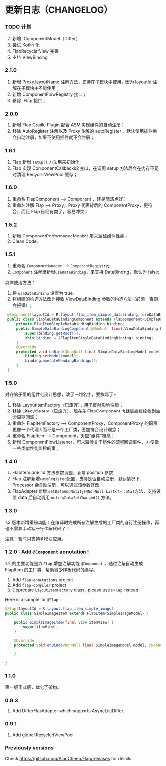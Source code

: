 # 更新日志（CHANGELOG）

### TODO 计划

2. 新增 IComponentModel（Differ）
1. 尝试 Kotlin 化
3. FlapRecyclerView 完善
6. 支持 ViewBinding

### 2.1.0

1. 新增 Proxy.layoutName 注解方法，支持在子模块中使用，因为 layoutId 注解在子模块中不能使用；
2. 新增 ComponentFlowRegistry 接口；
3. 移除 IFlap 接口；


### 2.0.0

1. 新增 Flap Gradle Plugin 配合 ASM 实现组件的自动注册；
2. 移除 AutoRegister 注解以及 Proxy 注解的 autoRegister ，默认使用插件后会自动注册，如果不使用插件就不会注册；

### 1.6.1

1. Flap 新增 `setup()` 方法用来初始化;
2. Flap 实现 ComponentCallbacks2 接口，在调用 setup 方法后会在内存不足时清理 RecyclerViewPool 缓存；


### 1.6.0

1. 重命名 FlapComponent --> Component ，还是简洁点好；
2. 重命名注解 Flap --> Proxy，Proxy 代表背后的 ComponentProxy，更符合，而且 Flap 已经有类了，容易冲突；


### 1.5.2

1. 新增 ComponentPerformanceMonitor 用来监控组件性能；
2. Clean Code;

### 1.5.1

1. 重命名 `ComponentManager` --> `ComponentRegistry`;
2. `Component` 注解里新增`useDataBinding`，来支持 DataBinding，默认为 false; 

具体使用方法：

1. 将 `useDataBinding` 设置为 true;
2. 将组建的构造方法改为接收 ViewDataBinding 参数的构造方法（必须，否则会报错）;

```java
 @Component(layoutId = R.layout.flap_item_simple_databinding, useDataBinding = true)
 public class SimpleDataBindingComponent extends FlapComponent<SimpleDataBindingModel> {
     private FlapItemSimpleDatabindingBinding binding;
     public SimpleDataBindingComponent(@NonNull final ViewDataBinding binding) {
         super(binding.getRoot());
         this.binding = (FlapItemSimpleDatabindingBinding) binding;
     }
     @Override
     protected void onBind(@NonNull final SimpleDataBindingModel model) {
         binding.setModel(model);
         binding.executePendingBindings();
     }
 }
```

### 1.5.0
对齐脑子里的组件化设计思想，改了一堆名字，要挨骂了~

1. 移除 LayoutItemFactory（已废弃），用了反射影响性能；
2. 移除 LifecycleItem（已废弃），现在在 FlapComponent 内就能直接接收到生命周期回调；
3. 重命名 FlapItemFactory --> ComponentProxy，ComponentProxy 的职责更像一个代理人而不是一个工厂类，更加符合设计理念；
4. 重命名 FlapItem --> Component，对应"组件"概念；
5. 新增 ComponentFlowListener，可以监听关于组件的流程回调事件，方便做一些类似性能监控的事；

### 1.4.0

1. FlapItem.onBind 方法参数调整，新增 position 参数
2. Flap 注解新增`autoRegister`配置，支持是否自动注册，默认情况下 Processor 会自动注册，可以通过该参数修改
3. FlapAdapter 新增 `setDataAndNotify(@NonNull List<?> data)`方法，支持设置 data 后自动调用 `notifyDataSetChanged()` 方法。

### 1.3.0

1.3 版本新增重磅功能：在编译时完成所有注解生成的工厂类的自行注册操作，再也不需要手动写一行注解代码了！

注意：暂时只支持单模块应用。

### 1.2.0 : Add `@Component` annotation !

1.2 的主要功能是为 `Flap` 增加注解功能 `@Component` ，通过注解自动生成 FlapItem 的工厂类，帮助减少样板代码的编写。

1. Add `flap-annotations` project
2. Add `flap-compiler` project
3. Deprecate `LayoutItemFactory` class , please use `@Flap` instead

Here is a sample for `@Flap` :

```java
@Flap(layoutId = R.layout.flap_item_simple_image)
public class SimpleImageItem extends FlapItem<SimpleImageModel> {

    public SimpleImageItem(final View itemView) {
        super(itemView);
    }

    @Override
    protected void onBind(@NonNull final SimpleImageModel model, @NonNull final FlapAdapter adapter, @NonNull final List<Object> payloads) {

    }

}
```

### 1.1.0

第一版正式版，优化了架构。

### 0.9.3

1. Add DifferFlapAdapter which supports AsyncListDiffer.


### 0.9.1

1. Add global RecycledViewPool


### Previously versions

Check https://github.com/AlanCheen/Flap/releases for details.